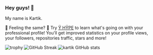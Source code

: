 ### Hey guys! 👋

<!--
**Kartik** is a ✨ _special_ ✨ repository because its `README.md` (this file) appears on your GitHub profile.

Here are some ideas to get you started:

- 🔭 I’m currently working on ...
- 🌱 I’m currently learning ...
- 👯 I’m looking to collaborate on ...
- 🤔 I’m looking for help with ...
- 💬 Ask me about ...
- 📫 How to reach me: ...
- 😄 Pronouns: ...
- ⚡ Fun fact: ...
-->

My name is Kartik.

🤔 Feeling the same? 🚀 Try [Ÿ HŸPE] to learn what's going on with your professional profile!
You'll get improved statistics on your profile views, your followers, repositories traffic, stars and more!






[Ÿ HŸPE]: https://yhype.me
[GitHub ]: https://github.com/mkseey
![trophy](https://github-profile-trophy.vercel.app/?username=mkseey)
![GitHub Streak](https://github-readme-streak-stats.herokuapp.com/?user=mkseey)
![kartik GitHub stats](https://github-readme-streak-stats.herokuapp.com/?user=mkseey&show_icons=true)
